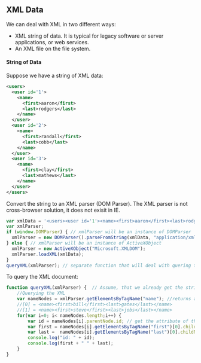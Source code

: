 ## XML Data
We can deal with XML in two different ways:
- XML string of data. It is typical for legacy software or server applications, or web services.
- An XML file on the file system.

#### String of Data
Suppose we have a string of XML data:
```xml
<users>
  <user id='1'>
    <name>
      <first>aaron</first>
      <last>rodgers</last>
    </name>
  </user>
  <user id='2'>
    <name>
      <first>randall</first>
      <last>cobb</last>
    </name>
  </user>
  <user id='3'>
    <name>
      <first>clay</first>
      <last>mathews</last>
    </name>
  </user>
</users>
```
Convert the string to an XML parser (DOM Parser). The XML parser is not cross-browser solution, it does not exisit in IE.
```javascript
var xmlData = '<users><user id='1'><name><first>aaron</first><last>rodgers</last></name></user><user id='2'><name><first>randall</first> <last>cobb</last></name></user><user id='3'><name><first>clay</first><last>mathews</last></name></user></users>';
var xmlParser;
if (window.DOMParser) { // xmlParser will be an instance of DOMParser
  xmlParser = new DOMParser().parseFromString(xmlData, "application/xml");
} else { // xmlParser will be an instance of ActiveXObject
  xmlParser = new ActiveXObject("Microsoft.XMLDOM");
  xmlParser.loadXML(xmlData);
}
queryXML(xmlParser); // separate function that will deal with quering the XML document
```
To query the XML document:
```javascript
function queryXML(xmlParser) {  // Assume, that we already get the string loaded from the previous example
	//Querying the XML
	var nameNodes = xmlParser.getElementsByTagName("name"); //returns an array
	//[0] = <name><first>bill</first><last>gates</last></name>
	//[1] = <name><first>steve</first><last>jobs</last></name>
	for(var i=0; i< nameNodes.length;i++) {
		var id = nameNodes[i].parentNode.id; // get the attribute of the element "user"
		var first = nameNodes[i].getElementsByTagName("first")[0].childNodes[0].nodeValue; // get the "first" element value 
		var last = 	nameNodes[i].getElementsByTagName("last")[0].childNodes[0].nodeValue; // get the "second" element value
		console.log("id: " + id);
		console.log(first + " " + last);
	}
}
```
